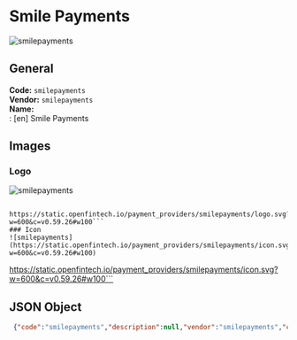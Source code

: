 # Smile Payments 
![smilepayments](https://static.openfintech.io/payment_providers/smilepayments/logo.svg?w=600&c=v0.59.26#w100)  
## General 
**Code:** `smilepayments`  
**Vendor:** `smilepayments`  
**Name:**  
:	[en] Smile Payments  
## Images 
### Logo 
![smilepayments](https://static.openfintech.io/payment_providers/smilepayments/logo.svg?w=600&c=v0.59.26#w100)  
```
 https://static.openfintech.io/payment_providers/smilepayments/logo.svg?w=600&c=v0.59.26#w100```  
### Icon 
![smilepayments](https://static.openfintech.io/payment_providers/smilepayments/icon.svg?w=600&c=v0.59.26#w100)  
```
 https://static.openfintech.io/payment_providers/smilepayments/icon.svg?w=600&c=v0.59.26#w100```  
## JSON Object 
```json
 {"code":"smilepayments","description":null,"vendor":"smilepayments","categories":null,"countries":null,"payment_method":null,"payout_method":null,"metadata":{"about_payments_code":"smilepayments"},"name":{"en":"Smile Payments"}}```  
